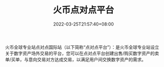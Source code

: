 ﻿---
weight: 
title: "火币点对点平台"
description: "火币全球专业站点对点国际站（以下简称“点对点平台”）：是火币全球专业站设立关于数字资产场外交易的平台。"
date: 2022-03-25T21:57:40+08:00
lastmod: 2022-03-25T16:45:40+08:00
draft: false
authors: ["Metabd"]
featuredImage: "huobidianduidianpingtai.webp"
link: ""
tags: ["交易所","火币点对点平台"]
categories: ["navigation"]
navigation: ["交易所"]
lightgallery: true
toc: true
pinned: false
recommend: false
recommend1: false
---
火币全球专业站点对点国际站（以下简称“点对点平台”）：是火币全球专业站设立关于数字资产场外交易的平台，您可以在点对点平台创建出售/购买数字资产的卖单/买单，与意向交易对方达成交易，以满足用户间交换数字资产的需求。
